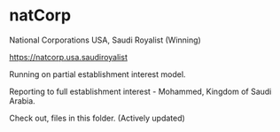 # natCorp

National Corporations USA, Saudi Royalist (Winning)

https://natcorp.usa.saudiroyalist

Running on partial establishment interest model.

Reporting to full establishment interest - Mohammed, Kingdom of Saudi Arabia.

Check out, files in this folder. (Actively updated)
